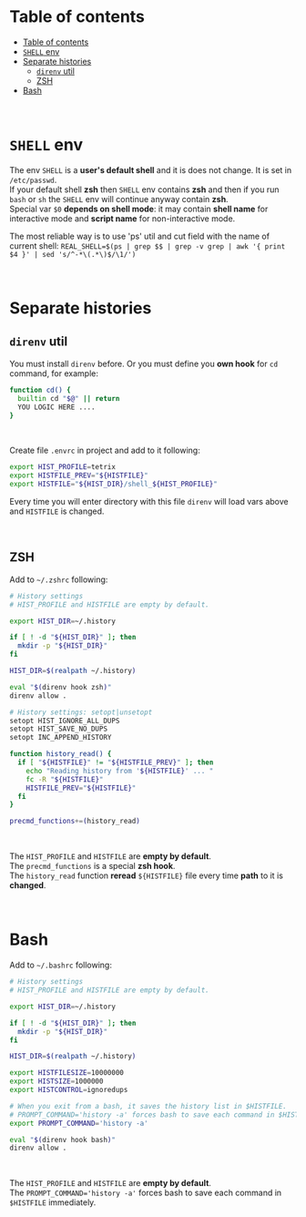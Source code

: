 # Table of contents
<!-- TOC -->
* [Table of contents](#table-of-contents)
* [`SHELL` env](#shell-env)
* [Separate histories](#separate-histories)
  * [`direnv` util](#direnv-util)
  * [ZSH](#zsh)
* [Bash](#bash)
<!-- TOC -->

<br>

# `SHELL` env
The env `SHELL` is a **user's default shell** and it is does not change. It is set in `/etc/passwd`.<br>
If your default shell **zsh** then `SHELL` env contains **zsh** and then if you run `bash` or `sh` the `SHELL` env will continue anyway contain **zsh**.<br>
Special var `$0` **depends on shell mode**: it may contain **shell name** for interactive mode and **script name** for non-interactive mode.<br>

The most reliable way is to use 'ps' util and cut field with the name of current shell:
`REAL_SHELL=$(ps | grep $$ | grep -v grep | awk '{ print $4 }' | sed 's/^-*\(.*\)$/\1/')`

<br>

# Separate histories
## `direnv` util
You must install `direnv` before. Or you must define you **own hook** for `cd` command, for example:
```bash
function cd() {
  builtin cd "$@" || return
  YOU LOGIC HERE ....
}
```

<br>

Create file `.envrc` in project and add to it following:
```bash
export HIST_PROFILE=tetrix
export HISTFILE_PREV="${HISTFILE}"
export HISTFILE="${HIST_DIR}/shell_${HIST_PROFILE}"
```

Every time you will enter directory with this file `direnv` will load vars above and `HISTFILE` is changed.<br>

<br>

## ZSH
Add to `~/.zshrc` following:
```bash
# History settings
# HIST_PROFILE and HISTFILE are empty by default.

export HIST_DIR=~/.history

if [ ! -d "${HIST_DIR}" ]; then
  mkdir -p "${HIST_DIR}"
fi

HIST_DIR=$(realpath ~/.history)

eval "$(direnv hook zsh)"
direnv allow .

# History settings: setopt|unsetopt
setopt HIST_IGNORE_ALL_DUPS
setopt HIST_SAVE_NO_DUPS
setopt INC_APPEND_HISTORY

function history_read() {
  if [ "${HISTFILE}" != "${HISTFILE_PREV}" ]; then
    echo "Reading history from '${HISTFILE}' ... "
    fc -R "${HISTFILE}"
    HISTFILE_PREV="${HISTFILE}"
  fi
}

precmd_functions+=(history_read)
```

<br>

The `HIST_PROFILE` and `HISTFILE` are **empty by default**.<br>
The `precmd_functions` is a special **zsh hook**.<br>
The `history_read` function **reread** `${HISTFILE}` file every time **path** to it is **changed**.<br>

<br>

# Bash
Add to `~/.bashrc` following:
```bash
# History settings
# HIST_PROFILE and HISTFILE are empty by default.

export HIST_DIR=~/.history

if [ ! -d "${HIST_DIR}" ]; then
  mkdir -p "${HIST_DIR}"
fi

HIST_DIR=$(realpath ~/.history)

export HISTFILESIZE=10000000
export HISTSIZE=1000000
export HISTCONTROL=ignoredups

# When you exit from a bash, it saves the history list in $HISTFILE.
# PROMPT_COMMAND='history -a' forces bash to save each command in $HISTFILE immediately.
export PROMPT_COMMAND='history -a'

eval "$(direnv hook bash)"
direnv allow .
```

<br>

The `HIST_PROFILE` and `HISTFILE` are **empty by default**.<br>
The `PROMPT_COMMAND='history -a'` forces bash to save each command in `$HISTFILE` immediately.<br>
